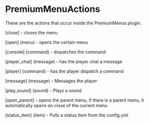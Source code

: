# PremiumMenuActions
These are the actions that occur inside the PremiumMenus plugin.

[close] - closes the menu

[open] (menu) - opens the certain menu

[console] (command) - dispatches the command

[player_chat] (message) - has the player chat a message

[player] (command) - has the player dispatch a command

[message] (message) - Messages the player

[play_sound] (sound) - Plays a sound

[open_parent] - opens the parent menu, if there is a parent menu, it automatically opens on close of the current menu

[status_item] (item) - Pulls a status item from the config.yml
